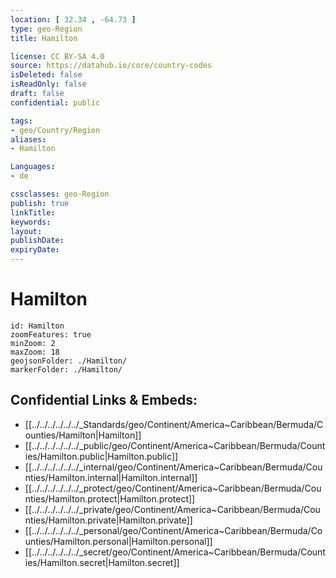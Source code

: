 ```yaml
---
location: [ 32.34 , -64.73 ] 
type: geo-Region
title: Hamilton

license: CC BY-SA 4.0
source: https://datahub.io/core/country-codes
isDeleted: false
isReadOnly: false
draft: false
confidential: public

tags:
- geo/Country/Region
aliases:
- Hamilton

Languages:
- de

cssclasses: geo-Region
publish: true
linkTitle: 
keywords: 
layout: 
publishDate: 
expiryDate: 
---
```


# Hamilton

```leaflet
id: Hamilton
zoomFeatures: true 
minZoom: 2 
maxZoom: 18
geojsonFolder: ./Hamilton/
markerFolder: ./Hamilton/
```


## Confidential Links & Embeds: 
- [[../../../../../../_Standards/geo/Continent/America~Caribbean/Bermuda/Counties/Hamilton|Hamilton]] 
- [[../../../../../../_public/geo/Continent/America~Caribbean/Bermuda/Counties/Hamilton.public|Hamilton.public]] 
- [[../../../../../../_internal/geo/Continent/America~Caribbean/Bermuda/Counties/Hamilton.internal|Hamilton.internal]] 
- [[../../../../../../_protect/geo/Continent/America~Caribbean/Bermuda/Counties/Hamilton.protect|Hamilton.protect]] 
- [[../../../../../../_private/geo/Continent/America~Caribbean/Bermuda/Counties/Hamilton.private|Hamilton.private]] 
- [[../../../../../../_personal/geo/Continent/America~Caribbean/Bermuda/Counties/Hamilton.personal|Hamilton.personal]] 
- [[../../../../../../_secret/geo/Continent/America~Caribbean/Bermuda/Counties/Hamilton.secret|Hamilton.secret]] 

